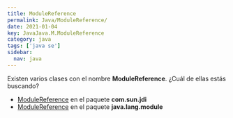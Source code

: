 ```yaml
---
title: ModuleReference
permalink: Java/ModuleReference/
date: 2021-01-04
key: JavaJava.M.ModuleReference
category: java
tags: ['java se']
sidebar: 
  nav: java
---
```


Existen varios clases con el nombre **ModuleReference**. ¿Cuál de ellas estás buscando?
<ul>
<li><a href="/Java/ModuleReference-com-sun-jdi/">ModuleReference</a> en el paquete <strong>com.sun.jdi</strong></li>
<li><a href="/Java/ModuleReference-java-lang-module/">ModuleReference</a> en el paquete <strong>java.lang.module</strong></li>
<ul>
